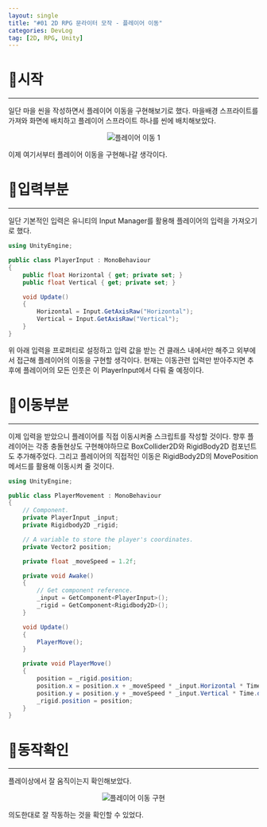 ```yaml
---
layout: single
title: "#01 2D RPG 문라이터 모작 - 플레이어 이동"
categories: DevLog
tag: [2D, RPG, Unity]
---
```


# 📜시작

---

일단 마을 씬을 작성하면서 플레이어 이동을 구현해보기로 했다. 마을배경 스프라이트를 가져와 화면에 배치하고 플레이어 스프라이트 하나를 씬에 배치해보았다.

<p align="center"><img src="{{site.url}}}/images/2023-03-21-2D_RPG_Copy01/플레이어 이동 1.png" alt="플레이어 이동 1" /></p>

이제 여기서부터 플레이어 이동을 구현해나갈 생각이다.

# 📜입력부분

---

일단 기본적인 입력은 유니티의 Input Manager를 활용해 플레이어의 입력을 가져오기로 했다. 

```csharp
using UnityEngine;

public class PlayerInput : MonoBehaviour
{
    public float Horizontal { get; private set; }
    public float Vertical { get; private set; }

    void Update()
    {
        Horizontal = Input.GetAxisRaw("Horizontal");
        Vertical = Input.GetAxisRaw("Vertical");
    }
}
```

위 아래 입력을 프로퍼티로 설정하고 입력 값을 받는 건 클래스 내에서만 해주고 외부에서 접근해 플레이어의 이동을 구현할 생각이다. 현재는 이동관련 입력만 받아주지면 추후에 플레이어의 모든 인풋은 이 PlayerInput에서 다뤄 줄 예정이다.

# 📜이동부분

---

이제 입력을 받았으니 플레이어를 직접 이동시켜줄 스크립트를 작성할 것이다. 향후 플레이어는 각종 충돌현상도 구현해야하므로 BoxCollider2D와 RigidBody2D 컴포넌트도 추가해주었다. 그리고 플레이어의 직접적인 이동은 RigidBody2D의 MovePosition메서드를 활용해 이동시켜 줄 것이다.

```csharp
using UnityEngine;

public class PlayerMovement : MonoBehaviour
{
    // Component.
    private PlayerInput _input;
    private Rigidbody2D _rigid;

    // A variable to store the player's coordinates.
    private Vector2 position;

    private float _moveSpeed = 1.2f;

    private void Awake()
    {
        // Get component reference.
        _input = GetComponent<PlayerInput>();
        _rigid = GetComponent<Rigidbody2D>();
    }

    void Update()
    {
        PlayerMove();
    }

    private void PlayerMove()
    {
        position = _rigid.position;
        position.x = position.x + _moveSpeed * _input.Horizontal * Time.deltaTime;
        position.y = position.y + _moveSpeed * _input.Vertical * Time.deltaTime;
        _rigid.position = position;
    }
}
```

# 📜동작확인

---

플레이상에서 잘 움직이는지 확인해보았다.

<p align="center"><img src="{{site.url}}/images/2023-03-21-2D_RPG_Copy01/플레이어 이동 구현.gif" alt="플레이어 이동 구현" /></p>

의도한대로 잘 작동하는 것을 확인할 수 있었다.